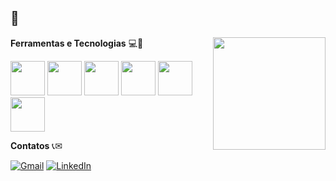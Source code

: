 ##  👋

<a align="right" href="https://github.com/MR1C10" >
  <img align="right" loading="lazy" height="180em" src=https://github-readme-stats.vercel.app/api/top-langs/?username=rafalvs&hide=html&layout=compact&theme=dracula />
</a>
<p align="left">
  <strong>Ferramentas e Tecnologias</strong> 💻🚀
</p>

<div align="left" padding="4px">
  <img src="https://cdn.jsdelivr.net/gh/devicons/devicon@latest/icons/python/python-original.svg" style= "width: 55px; heigth: 55px" />
  <img src="https://cdn.jsdelivr.net/gh/devicons/devicon@latest/icons/csharp/csharp-original.svg" style= "width: 55px; heigth: 55px"/>
  <img src="https://cdn.jsdelivr.net/gh/devicons/devicon@latest/icons/css3/css3-original.svg" style= "width: 55px; heigth: 55px" />
  <img src="https://cdn.jsdelivr.net/gh/devicons/devicon@latest/icons/html5/html5-original.svg" style= "width: 55px; heigth: 55px" />
  <img src="https://cdn.jsdelivr.net/gh/devicons/devicon@latest/icons/javascript/javascript-original.svg" style= "width: 55px; heigth: 55px" />
  <br>
  <img src="https://cdn.jsdelivr.net/gh/devicons/devicon@latest/icons/git/git-plain.svg" style= "width: 55px; heigth: 55px" />
</div>



<p align="left">
  <strong>Contatos</strong> 📞✉
</p>

<div align="left">
  <a href="mailto:rafaelalvessantana0401@gmail.com" title="Gmail">
  <img src="https://img.shields.io/badge/-Gmail-FF0000?style=flat-square&labelColor=FF0000&logo=gmail&logoColor=white&link=rafaelalvessantana0401@gmail.com" alt="Gmail"/></a>
  <a href="https://www.linkedin.com/in/rafalvs" title="LinkedIn">
  <img src="https://img.shields.io/badge/-Linkedin-0e76a8?style=flat-square&logo=Linkedin&logoColor=white&link=https://www.linkedin.com/in/rafalvs" alt="LinkedIn"/></a>
</div>
